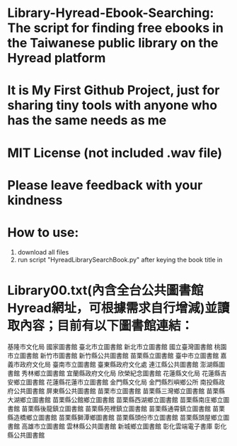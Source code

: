 # Library-Hyread-Ebook-Searching: The script for finding free ebooks in the Taiwanese public library on the Hyread platform
# It is My First Github Project, just for sharing tiny tools with anyone who has the same needs as me 
# MIT License (not included .wav file)
# Please leave feedback with your kindness 

# How to use: 
1. download all files
2. run script "HyreadLibrarySearchBook.py" after keying the book title in
 
# Library00.txt(內含全台公共圖書館Hyread網址，可根據需求自行增減)並讀取內容；目前有以下圖書館連結：
基隆市文化局
國家圖書館
臺北市立圖書館
新北市立圖書館
國立臺灣圖書館
桃園市立圖書館
新竹市圖書館
新竹縣公共圖書館
苗栗縣立圖書館
臺中市立圖書館
嘉義市政府文化局
臺南市立圖書館
臺東縣政府文化處
連江縣公共圖書館
澎湖縣圖書館
秀林鄉立圖書館
宜蘭縣政府文化局
欣榮紀念圖書館
花蓮縣文化局
花蓮縣吉安鄉立圖書館
花蓮縣花蓮市立圖書館
金門縣文化局
金門縣烈嶼鄉公所
南投縣政府公共圖書館
屏東縣公共圖書館
苗栗市立圖書館
苗栗縣三灣鄉立圖書館
苗栗縣大湖鄉立圖書館
苗栗縣公館鄉立圖書館
苗栗縣西湖鄉立圖書館
苗栗縣南庄鄉立圖書館
苗栗縣後龍鎮立圖書館
苗栗縣苑裡鎮立圖書館
苗栗縣通霄鎮立圖書館
苗栗縣造橋鄉立圖書館
苗栗縣獅潭鄉圖書館
苗栗縣頭份市立圖書館
苗栗縣頭屋鄉立圖書館
高雄市立圖書館
雲林縣公共圖書館
新城鄉立圖書館
彰化雲端電子書庫
彰化縣公共圖書館
